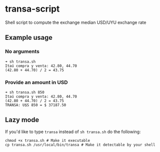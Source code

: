 # transa-script
Shell script to compute the exchange median USD/UYU exchange rate


## Example usage


### No arguments
```
➜ sh transa.sh
Itaú compra y venta: 42.80, 44.70
(42.80 + 44.70) / 2 = 43.75
```


### Provide an amount in USD
```
➜ sh transa.sh 850
Itaú compra y venta: 42.80, 44.70
(42.80 + 44.70) / 2 = 43.75
TRANSA: U$S 850 = $ 37187.50
```

## Lazy mode
If you'd like to type `transa` instead of `sh transa.sh` do the following:

```
chmod +x transa.sh # Make it executable
cp transa.sh /usr/local/bin/transa # Make it detectable by your shell
```
